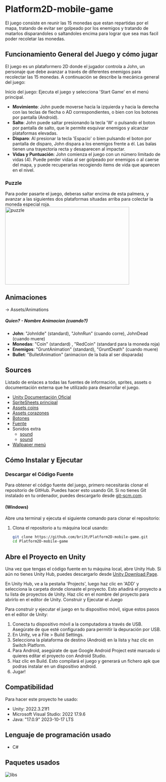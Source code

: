 # Platform2D-mobile-game

El juego consiste en reunir las 15 monedas que estan repartidas por el mapa, tratando de evitar ser golpeado por los enemigos y tratando de matarlos disparandoles o saltandoles encima para lograr que sea mas facil poder recoletar las monedas.

## Funcionamiento General del Juego y cómo jugar

El juego es un plataformero 2D donde el jugador controla a John, un personaje que debe avanzar a través de diferentes enemigos para recolectar las 15 monedas. A continuación se describe la mecánica general del juego:

Inicio del juego: Ejecuta el juego y selecciona 'Start Game' en el menú principal.

- **Movimiento**: John puede moverse hacia la izquierda y hacia la derecha con las teclas de flecha o AD correspondientes, o bien con los botones por pantalla (Android).
- **Salto**: John puede saltar presionando la tecla 'W' o pulsando el boton por pantalla de salto, que le permite esquivar enemigos y alcanzar plataformas elevadas.
- **Disparo**: Al presionar la tecla 'Espacio' o bien pulsando el boton por pantalla de disparo, John dispara a los enemigos frente a él. Las balas tienen una trayectoria recta y desaparecen al impactar.
- **Vidas y Puntuación**: John comienza el juego con un número limitado de vidas (4). Puede perder vidas al ser golpeado por enemigos o al caerse del mapa, y puede recuperarlas recogiendo ítems de vida que aparecen en el nivel.

### Puzzle
Para poder pasarte el juego, deberas saltar encima de esta palmera, y avanzar a las siguientes dos plataformas situadas arriba para colectar la moneda especial roja.
<br>
<img src="https://github.com/bri3t/Platform2D-mobile-game/assets/120582826/5cc7f77d-4625-428a-9d93-cd944449f3ed" alt="puzzle" width="400" height="250">


## Animaciones
-> Assets/Animations
##### Quien?   -   Nombre Animacion   (cuando?)
- **John**: "JohnIdle" (standard), "JohnRun" (cuando corre), JohnDead (cuando muere)
- **Monedas**: "Coin" (standard) , "RedCoin" (standard para la moneda roja)
- **Enemigos**: "GruntAnimation" (standard), "GruntDeath" (cuando muere)
- **Bullet**: "BulletAnimation" (animacion de la bala al ser disparada)

## Sources
Listado de enlaces a todas las fuentes de información, sprites, assets o documentación externa que he utilizado para desarrollar el juego.

- [Unity Documentación Oficial](https://unity.com/docs)
- [SpriteSheets principal](https://didigameboy.itch.io/jambo-jungle-free-sprites-asset-pack)
- [Assets coins](https://laredgames.itch.io/gems-coins-free)
- [Assets corazones](https://nicolemariet.itch.io/pixel-heart-animation-32x32-16x16-freebie)
- [Botones](https://void1gaming.itch.io/pixel-buttons)
- [Fuente](https://www.dafont.com/es/search.php?q=Minecraft)
- Sonidos extra
   - [sound](https://elements.envato.com/es/sound-effects/coin)
   - [sound](https://www.fesliyanstudios.com/royalty-free-music/downloads-c/8-bit-music/6)
- [Wallpaper menú](https://wallpaper.mob.org/pc/image/artistic-pixel_art-mountain-waterfall-1035817.html#google_vignette)

## Cómo Instalar y Ejecutar

### Descargar el Código Fuente
Para obtener el código fuente del juego, primero necesitarás clonar el repositorio de GitHub. Puedes hacer esto usando Git. Si no tienes Git instalado en tu ordenador, puedes descargarlo desde [git-scm.com](https://git-scm.com/downloads).

#### (Windows)
Abre una terminal y ejecuta el siguiente comando para clonar el repositorio:
1. Clona el repositorio a tu máquina local usando:
   ```bash
   git clone https://github.com/bri3t/Platform2D-mobile-game.git
   cd Platform2D-mobile-game
   ```
## Abre el Proyecto en Unity

Una vez que tengas el código fuente en tu máquina local, abre Unity Hub. Si aún no tienes Unity Hub, puedes descargarlo desde [Unity Download Page](https://unity.com/download).

En Unity Hub, ve a la pestaña 'Projects', luego haz clic en 'ADD' y selecciona la carpeta donde clonaste el proyecto. Esto añadirá el proyecto a tu lista de proyectos de Unity. Haz clic en el nombre del proyecto para abrirlo en el editor de Unity.
Construir y Ejecutar el Juego

Para construir y ejecutar el juego en tu dispositivo móvil, sigue estos pasos en el editor de Unity:
1. Conecta tu dispositivo móvil a la computadora a través de USB. Asegúrate de que esté configurado para permitir la depuración por USB.
2. En Unity, ve a File > Build Settings.
3. Selecciona la plataforma de destino (Android) en la lista y haz clic en Switch Platform.
4. Para Android, asegúrate de que Google Android Project esté marcado si quieres editar el proyecto con Android Studio.
5. Haz clic en Build. Esto compilará el juego y generará un fichero apk que podras instalar en un dispositivo android.
6. Jugar!

## Compatibilidad
Para hacer este proyecto he usado:
- Unity: 2022.3.21f1
- Microsoft Visual Studio: 2022 17.9.6
- Java: "17.0.9" 2023-10-17 LTS

## Lenguaje de programación usado
- C#

## Paquetes usados

![libs](https://github.com/bri3t/Platform2D-mobile-game/assets/120582826/bf2a03e8-98ee-4bf6-88d7-e55d4d154aae)



